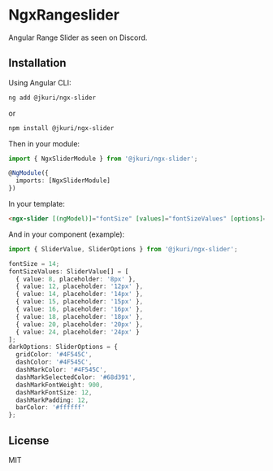 # NgxRangeslider

Angular Range Slider as seen on Discord.

## Installation

Using Angular CLI:

```sh
ng add @jkuri/ngx-slider
```

or

```sh
npm install @jkuri/ngx-slider
```

Then in your module:

```ts
import { NgxSliderModule } from '@jkuri/ngx-slider';

@NgModule({
  imports: [NgxSliderModule]
})
```

In your template:

```html
<ngx-slider [(ngModel)]="fontSize" [values]="fontSizeValues" [options]="darkOptions"></ngx-slider>
```

And in your component (example):

```ts
import { SliderValue, SliderOptions } from '@jkuri/ngx-slider';

fontSize = 14;
fontSizeValues: SliderValue[] = [
  { value: 8, placeholder: '8px' },
  { value: 12, placeholder: '12px' },
  { value: 14, placeholder: '14px' },
  { value: 15, placeholder: '15px' },
  { value: 16, placeholder: '16px' },
  { value: 18, placeholder: '18px' },
  { value: 20, placeholder: '20px' },
  { value: 24, placeholder: '24px' }
];
darkOptions: SliderOptions = {
  gridColor: '#4F545C',
  dashColor: '#4F545C',
  dashMarkColor: '#4F545C',
  dashMarkSelectedColor: '#68d391',
  dashMarkFontWeight: 900,
  dashMarkFontSize: 12,
  dashMarkPadding: 12,
  barColor: '#ffffff'
};
```

## License

MIT
